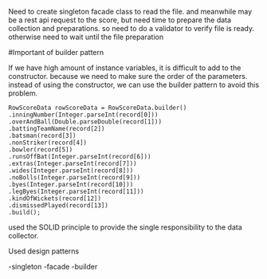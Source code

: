 Need to create singleton facade class to read the file. and meanwhile may be a rest api request to the score, but need time to 
prepare the data collection and preparations. so need to do a validator to verify file is ready. otherwise need to wait until the file preparation


#Important of builder pattern

If we have high amount of instance variables, it is difficult to add to the constructor. because we need to make sure the order of the parameters.
instead of using the constructor, we can use the builder pattern to avoid this problem.

    RowScoreData rowScoreData = RowScoreData.builder()
    .inningNumber(Integer.parseInt(record[0]))
    .overAndBall(Double.parseDouble(record[1]))
    .battingTeamName(record[2])
    .batsman(record[3])
    .nonStriker(record[4])
    .bowler(record[5])
    .runsOffBat(Integer.parseInt(record[6]))
    .extras(Integer.parseInt(record[7]))
    .wides(Integer.parseInt(record[8]))
    .noBolls(Integer.parseInt(record[9]))
    .byes(Integer.parseInt(record[10]))
    .legByes(Integer.parseInt(record[11]))
    .kindOfWickets(record[12])
    .dismissedPlayed(record[13])
    .build();

used the SOLID principle to provide the single responsibility to the data collector.

Used design patterns

-singleton
-facade
-builder